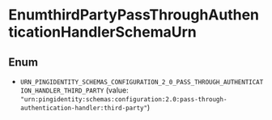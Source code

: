 

# EnumthirdPartyPassThroughAuthenticationHandlerSchemaUrn

## Enum


* `URN_PINGIDENTITY_SCHEMAS_CONFIGURATION_2_0_PASS_THROUGH_AUTHENTICATION_HANDLER_THIRD_PARTY` (value: `"urn:pingidentity:schemas:configuration:2.0:pass-through-authentication-handler:third-party"`)



